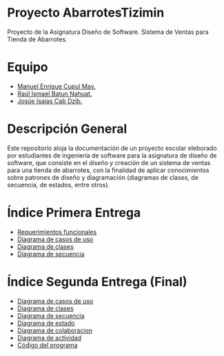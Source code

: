 # Proyecto AbarrotesTizimin
Proyecto de la Asignatura Diseño de Software. Sistema de Ventas para Tienda de Abarrotes.

# Equipo

* [Manuel Enrique Cupul May.](https://github.com/ManuelC13)
* [Raúl Ismael Batun Nahuat.](https://github.com/RaulNahuat)
* [Josúe Isaías Cab Dzib.](https://github.com/JosueICD)

# Descripción General
Este repositorio aloja la documentación de un proyecto escolar eleborado por estudiantes de ingeniería de software para la asignatura de diseño de software, que consiste en el diseño y creación de un sistema de ventas para una tienda de abarrotes, con la finalidad de aplicar conocimientos sobre patrones de diseño y diagramación (diagramas de clases, de secuencia, de estados, entre otros).

# Índice Primera Entrega
* [Requerimientos funcionales](Documentación/Primera_Entrega/Requerimientos_funcionales.pdf)
* [Diagrama de casos de uso](Documentación/Primera_Entrega/Diagrama_de_casos_de_uso.png)
* [Diagrama de clases](Documentación/Primera_Entrega/Diagrama_de_Clases.png)
* [Diagrama de secuencia](Documentación/Primera_Entrega/Diagrama_de_secuencia.png)

# Índice Segunda Entrega (Final)
* [Diagrama de casos de uso](Documentación/Segunda_Entrega/DiagramaCasosDeUso.png)
* [Diagrama de clases](Documentación/Segunda_Entrega/DiagramaDeClases.png)
* [Diagrama de secuencia](Documentación/Segunda_Entrega/DiagramaDeSecuencia.png)
* [Diagrama de estado](Documentación/Segunda_Entrega/DiagramaDeEstados.png)
* [Diagrama de colaboracion](Documentación/Segunda_Entrega/DiagramaDeColaboración.png)
* [Diagrama de actividad](Documentación/Segunda_Entrega/DiagramaDeActividad.png)
* [Código del programa](Documentación/Segunda_Entrega/Código_Del_Programa)
